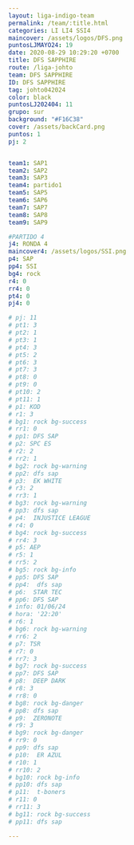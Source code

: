 ```yaml
---
layout: liga-indigo-team
permalink: /team/:title.html
categories: LI LI4 SSI4 
maincover: /assets/logos/DFS.png
puntosLJMAYO24: 19
date: 2020-08-29 10:29:20 +0700
title: DFS SAPPHIRE
route: /liga-johto
team: DFS SAPPHIRE
ID: DFS SAPPHIRE
tag: johto042024
color: black
puntosLJ202404: 11
grupo: sur
background: "#F16C38"
cover: /assets/backCard.png
puntos: 1
pj: 2


team1: SAP1
team2: SAP2
team3: SAP3
team4: partido1
team5: SAP5
team6: SAP6
team7: SAP7
team8: SAP8
team9: SAP9

#PARTIDO 4
j4: RONDA 4
maincover4: /assets/logos/SSI.png
p4: SAP
pp4: SSI
bg4: rock 
r4: 0
rr4: 0
pt4: 0
pj4: 0

# pj: 11
# pt1: 3
# pt2: 1
# pt3: 1
# pt4: 3
# pt5: 2
# pt6: 3
# pt7: 3
# pt8: 0
# pt9: 0
# pt10: 2
# pt11: 1
# p1: KOD
# r1: 3
# bg1: rock bg-success
# rr1: 0
# pp1: DFS SAP
# p2: SPC ES
# r2: 2
# rr2: 1
# bg2: rock bg-warning
# pp2: dfs sap
# p3:  EK WHITE
# r3: 2
# rr3: 1
# bg3: rock bg-warning
# pp3: dfs sap
# p4:  INJUSTICE LEAGUE
# r4: 0
# bg4: rock bg-success
# rr4: 3
# p5: AEP
# r5: 1
# rr5: 2
# bg5: rock bg-info
# pp5: DFS SAP
# pp4:  dfs sap
# p6:  STAR TEC
# pp6: DFS SAP
# info: 01/06/24
# hora: '22:20'
# r6: 1
# bg6: rock bg-warning
# rr6: 2
# p7: TSR
# r7: 0
# rr7: 3
# bg7: rock bg-success
# pp7: DFS SAP
# p8:  DEEP DARK
# r8: 3
# rr8: 0
# bg8: rock bg-danger
# pp8: dfs sap
# p9:  ZERONOTE
# r9: 3
# bg9: rock bg-danger
# rr9: 0
# pp9: dfs sap
# p10:  ER AZUL
# r10: 1
# rr10: 2
# bg10: rock bg-info
# pp10: dfs sap
# p11:  t-boners
# r11: 0
# rr11: 3
# bg11: rock bg-success
# pp11: dfs sap

---
```

